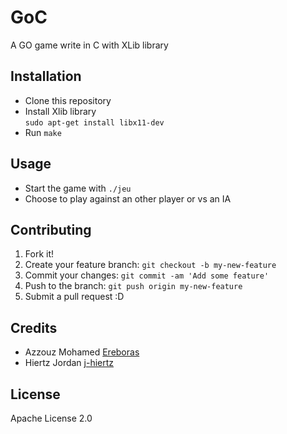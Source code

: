 # GoC

A GO game write in C with XLib library

## Installation

- Clone this repository
- Install Xlib library  
```sudo apt-get install libx11-dev```
- Run ``make`` 

## Usage

- Start the game with ``./jeu``
- Choose to play against an other player or vs an IA

## Contributing

1. Fork it!
2. Create your feature branch: `git checkout -b my-new-feature`
3. Commit your changes: `git commit -am 'Add some feature'`
4. Push to the branch: `git push origin my-new-feature`
5. Submit a pull request :D

## Credits

- Azzouz Mohamed [Ereboras](https://github.com/Ereboras)
- Hiertz Jordan [j-hiertz](https://github.com/j-hiertz)

## License

Apache License 2.0
